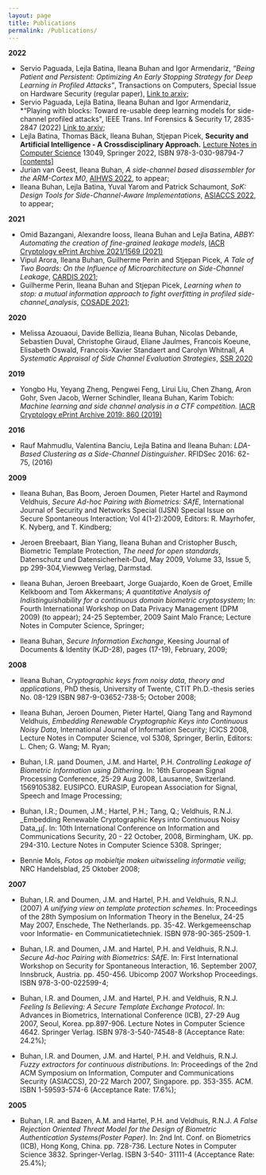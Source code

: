 ```yaml
---
layout: page
title: Publications
permalink: /Publications/
---
```




**2022**

* Servio Paguada, Lejla Batina, Ileana Buhan and Igor Armendariz, *“Being Patient and Persistent: Optimizing An Early Stopping Strategy for Deep Learning in Profiled Attacks”*, Transactions on Computers, Special Issue on Hardware Security (regular paper),  [Link to arxiv](https://arxiv.org/abs/2111.14416);
* Servio Paguada, Lejla Batina, Ileana Buhan and Igor Armendariz, *“Playing with blocks: Toward re-usable deep learning models for side-channel profiled attacks",  IEEE Trans. Inf Forensics & Security 17,  2835-2847 (2022) [Link to arxiv](https://arxiv.org/abs/2203.08448);
* Lejla Batina, Thomas Bäck, Ileana Buhan, Stjepan Picek, **Security and Artificial Intelligence - A Crossdisciplinary Approach.** [Lecture Notes in Computer Science](https://dblp.org/db/series/lncs/index.html) 13049, Springer 2022, ISBN 978-3-030-98794-7 [[contents\]](https://dblp.org/db/series/lncs/lncs13049.html)
* Jurian van Geest, Ileana Buhan, *A side-channel based disassembler for the ARM-Cortex M0*, [AIHWS 2022](https://eprint.iacr.org/2022/523), to appear; 
* Ileana Buhan, Lejla Batina, Yuval Yarom and Patrick Schaumont, *SoK: Design Tools for Side-Channel-Aware Implementations*, [ASIACCS 2022](https://eprint.iacr.org/2021/497), to appear;

**2021**

- Omid Bazangani, Alexandre Iooss, Ileana Buhan and Lejla Batina, *ABBY: Automating the creation of fine-grained leakage models*, [IACR Cryptology ePrint Archive 2021/1569 (2021)](https://eprint.iacr.org/2021/1569)
- Vipul Arora, Ileana Buhan, Guilherme Perin and Stjepan Picek, *A Tale of Two Boards: On the Influence of Microarchitecture on Side-Channel Leakage*, [CARDIS 2021](https://eprint.iacr.org/2021/905);
- Guilherme Perin, Ileana Buhan and Stjepan Picek, *Learning when to stop: a mutual information approach to fight overfitting in profiled side-channel_analysis*, [COSADE 2021](https://eprint.iacr.org/2020/058);

**2020**

- Melissa Azouaoui, Davide Bellizia, Ileana Buhan, Nicolas Debande, Sebastien Duval,  Christophe Giraud, Eliane Jaulmes, Francois Koeune, Elisabeth Oswald, Francois-Xavier Standaert and Carolyn Whitnall, _A Systematic Appraisal of Side Channel Evaluation Strategies_, [SSR 2020](https://eprint.iacr.org/2020/1347) 


**2019**

- Yongbo Hu, Yeyang Zheng, Pengwei Feng, Lirui Liu, Chen Zhang, Aron Gohr, Sven Jacob, Werner Schindler, Ileana Buhan, Karim Tobich: _Machine learning and side channel analysis in a CTF competition._ [IACR Cryptology ePrint Archive 2019: 860 (2019)](https://eprint.iacr.org/2019/860)

**2016**

- Rauf Mahmudlu, Valentina Banciu, Lejla Batina and Ileana Buhan:
_LDA-Based Clustering as a Side-Channel Distinguisher_. RFIDSec 2016: 62-75, (2016) 

**2009**

- Ileana Buhan, Bas Boom, Jeroen Doumen, Pieter Hartel and Raymond Veldhuis, _Secure Ad-hoc Pairing with Biometrics: SAfE_, International Journal of Security and Networks Special (IJSN) Special Issue on Secure Spontaneous Interaction; Vol 4(1-2):2009, Editors: R. Mayrhofer, K. Nyberg, and T. Kindberg;

- Jeroen Breebaart, Bian Yiang, Ileana Buhan and Cristopher Busch, Biometric Template Protection, _The need for open standards_, Datenschutz und Datensicherheit-Dud, May 2009, Volume 33, Issue 5, pp 299-304,Viewweg Verlag, Darmstad.

- Ileana Buhan, Jeroen Breebaart, Jorge Guajardo, Koen de Groet, Emille Kelkboom and Tom Akkermans;  _A quantitative Analysis of Indistinguishability for a continuous domain biometric cryptosystem_; In: Fourth International Workshop on Data Privacy Management (DPM 2009) (to appear); 24-25 September, 2009 Saint Malo France; Lecture Notes in Computer Science, Springer;

- Ileana Buhan, _Secure Information Exchange_, Keesing Journal of Documents & Identity (KJD-28), pages (17-19), February, 2009;

**2008**

- Ileana Buhan, _Cryptographic keys from noisy data, theory and applications_, PhD thesis, University of Twente, CTIT Ph.D.-thesis series No. 08-129 ISBN 987-9-03652-738-5; October 2008;

- Ileana Buhan, Jeroen Doumen, Pieter Hartel, Qiang Tang and Raymond Veldhuis,
_Embedding Renewable Cryptographic Keys into Continuous Noisy Data_,
International Journal of Information Security; ICICS 2008, Lecture Notes in Computer Science, vol 5308, Springer, Berlin, Editors: L. Chen; G. Wang; M. Ryan;

- Buhan, I.R. µand Doumen, J.M. and Hartel, P.H. _Controlling Leakage of Biometric Information using Dithering_. In: 16th European Signal Processing Conference, 25-29 Aug 2008, Lausanne, Switzerland. 1569105382. EUSIPCO. EURASIP, European Association for Signal, Speech and Image Processing;

- Buhan, I.R.; Doumen, J.M.; Hartel, P.H.; Tang, Q.; Veldhuis, R.N.J. _Embedding Renewable Cryptographic Keys into Continuous Noisy Data_µ∫. In: 10th International Conference on Information and Communications Security, 20 - 22 October, 2008, Birmingham, UK. pp. 294-310. Lecture Notes in Computer Science 5308. Springer;

- Bennie Mols, _Fotos op mobieltje maken uitwisseling informatie veilig_; NRC Handelsblad, 25 Oktober 2008;

**2007**

- Buhan, I.R. and Doumen, J.M. and Hartel, P.H. and Veldhuis, R.N.J. (2007) _A unifying view on template protection schemes_. In: Proceedings of the 28th Symposium on Information Theory in the Benelux, 24-25 May 2007, Enschede, The Netherlands. pp. 35-42. Werkgemeenschap voor Informatie- en Communicatietechniek. ISBN 978-90-365-2509-1.

- Buhan, I.R. and Doumen, J.M. and Hartel, P.H. and Veldhuis, R.N.J. _Secure Ad-hoc Pairing with Biometrics: SAfE_. In: First International Workshop on Security for Spontaneous Interaction, 16. September 2007, Innsbruck, Austria. pp. 450-456. Ubicomp 2007 Workshop Proceedings. ISBN 978-3-00-022599-4;

- Buhan, I.R. and Doumen, J.M. and Hartel, P.H. and Veldhuis, R.N.J.  _Feeling Is Believing: A Secure Template Exchange Protocol_. In: Advances in Biometrics, International Conference (ICB), 27-29 Aug 2007, Seoul, Korea. pp.897-906. Lecture Notes in Computer Science 4642. Springer Verlag. ISBN 978-3-540-74548-8 (Acceptance Rate: 24.2%);

- Buhan, I.R. and Doumen, J.M. and Hartel, P.H. and Veldhuis, R.N.J. _Fuzzy extractors for continuous distributions_. In: Proceedings of the 2nd ACM Symposium on Information, Computer and Communications Security (ASIACCS), 20-22 March 2007, Singapore. pp. 353-355. ACM. ISBN 1-59593-574-6 (Acceptance Rate: 17.6%);

**2005**

- Buhan, I.R. and Bazen, A.M. and Hartel, P.H. and Veldhuis, R.N.J. _A False Rejection Oriented Threat Model for the Design of Biometric Authentication Systems(Poster Paper)_. In: 2nd Int. Conf. on Biometrics (ICB), Hong Kong, China. pp. 728-736. Lecture Notes in Computer Science 3832. Springer-Verlag. ISBN 3-540- 31111-4 (Acceptance Rate: 25.4%);